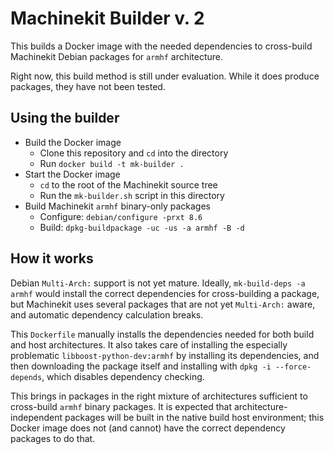 # Machinekit Builder v. 2

This builds a Docker image with the needed dependencies to cross-build
Machinekit Debian packages for `armhf` architecture.

Right now, this build method is still under evaluation.  While it does
produce packages, they have not been tested.

## Using the builder

- Build the Docker image
  - Clone this repository and `cd` into the directory
  - Run `docker build -t mk-builder .`
- Start the Docker image
  - `cd` to the root of the Machinekit source tree
  - Run the `mk-builder.sh` script in this directory
- Build Machinekit `armhf` binary-only packages
  - Configure: `debian/configure -prxt 8.6`
  - Build:  `dpkg-buildpackage -uc -us -a armhf -B -d`

## How it works

Debian `Multi-Arch:` support is not yet mature.  Ideally,
`mk-build-deps -a armhf` would install the correct dependencies for
cross-building a package, but Machinekit uses several packages that
are not yet `Multi-Arch:` aware, and automatic dependency calculation
breaks.

This `Dockerfile` manually installs the dependencies needed for both
build and host architectures.  It also takes care of installing the
especially problematic `libboost-python-dev:armhf` by installing its
dependencies, and then downloading the package itself and installing
with `dpkg -i --force-depends`, which disables dependency checking.

This brings in packages in the right mixture of architectures
sufficient to cross-build `armhf` binary packages.  It is expected
that architecture-independent packages will be built in the native
build host environment; this Docker image does not (and cannot) have
the correct dependency packages to do that.
